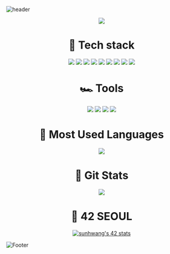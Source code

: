 ![header](https://capsule-render.vercel.app/api?type=waving&color=timeGradient&height=300&section=header&text=Hello%20World!%20🌏&fontSize=90)

<p align="center">
  <a href="https://hits.seeyoufarm.com">
    <img src="https://hits.seeyoufarm.com/api/count/incr/badge.svg?url=https%3A%2F%2Fgithub.com%2Fget6&count_bg=%2387CEFA&title_bg=%23555555&icon=&icon_color=%23E7E7E7&title=hits&edge_flat=false"/>
  </a>
</p>

<h1 align="center">🥞 Tech stack</h1>
<p align="center">
<img src="https://img.shields.io/badge/Flutter-02569B?style=flat&logo=Flutter&logoColor=white"/>
<img src="https://img.shields.io/badge/Dart-0175C2?style=flat&logo=Dart&logoColor=white"/>
<img src="https://img.shields.io/badge/Spring-6DB33F?style=flat&logo=Spring&logoColor=white"/>
<img src="https://img.shields.io/badge/Spring Boot-6DB33F?style=flat&logo=SpringBoot&logoColor=white"/>
<img src="https://img.shields.io/badge/Git-F05032?style=flat&logo=Git&logoColor=white"/>
<img src="https://img.shields.io/badge/NestJS-E0234E?style=flat&logo=NestJS&logoColor=white"/>
<img src="https://img.shields.io/badge/React-61DAFB?style=flat&logo=React&logoColor=white"/>
<img src="https://img.shields.io/badge/C-A8B9CC?style=flat&logo=C&logoColor=white"/>
<img src="https://img.shields.io/badge/C++-A8B9CC?style=flat&logo=C%2B%2B&logoColor=white"/>
</p>

<h1 align="center">🏎 Tools</h1>
<p align="center">
<img src="https://img.shields.io/badge/Visual Studio Code-007ACC?style=flat-square&logo=visualstudiocode&logoColor=white"/>
<img src="https://img.shields.io/badge/Vim-019733?style=flat-square&logo=Vim&logoColor=white"/>
<img src="https://img.shields.io/badge/Obsidian-483699?style=flat-square&logo=Obsidian&logoColor=white"/>
<img src="https://img.shields.io/badge/GitHub-181717?style=flat-square&logo=GitHub&logoColor=white"/>
</p>

<h1 align="center">🌈 Most Used Languages</h1>
<p align="center">
  <a href="https://github.com/get6">
    <img align="center" src="https://github-readme-stats.vercel.app/api/top-langs/?username=get6&layout=compact&show_icons=true&show_owner=true&hide_title=true&theme=nord&hide=" />
  </a>
</p>

<h1 align="center">🍒 Git Stats</h1>
<p align="center">
  <a href="https://github.com/get6">
    <img align="center" src="https://github-readme-stats.vercel.app/api?username=get6&hide=&hide_title=true&show_icons=true&include_all_commits=true&theme=nord" />
  </a>
</p>

<h1 align="center">🎉 42 SEOUL</h1>
<p align="center">
  <a href="https://github.com/JaeSeoKim/badge42">
    <img src="https://badge42.vercel.app/api/v2/cl5dx4vd7001109mnga2j5sje/stats?cursusId=21&coalitionId=85" alt="sunhwang's 42 stats" />
  </a>
</p>

![Footer](https://capsule-render.vercel.app/api?type=waving&color=timeGradient&height=100&section=footer)

<!--
**get6/get6** is a ✨ _special_ ✨ repository because its `README.md` (this file) appears on your GitHub profile.

Here are some ideas to get you started:

- 🔭 I’m currently working on ...
- 🌱 I’m currently learning ...
- 👯 I’m looking to collaborate on ...
- 🤔 I’m looking for help with ...
- 💬 Ask me about ...
- 📫 How to reach me: ...
- 😄 Pronouns: ...
- ⚡ Fun fact: ...
-->
